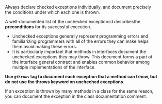 Always declare checked exceptions individually, and document precisely the conditions under which each one is thrown.

A well-documented list of the unchecked exceptionsd describesthe **preconditions** for its successful execution.
* Unchecked exceptions generally represent programming errors and familiarizing programmers with all of the errors they can make helps them avoid making these errors.
* It is particularly important that methods in interfaces document the unchecked exceptions they may throw. This document forms a part of the interface general contract and enables common behavior among multiple implementations of the interface.

**Use `@throws` tag to document each exception that a method can trhow, but do not use the throws keyword on uncheched exceptions.**

If an exception is thrown by many methods in a class for the same reason, you can document the exception in the class documentation comment.